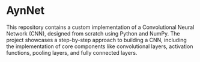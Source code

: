 # AynNet
This repository contains a custom implementation of a Convolutional Neural Network (CNN), designed from scratch using Python and NumPy. The project showcases a step-by-step approach to building a CNN, including the implementation of core components like convolutional layers, activation functions, pooling layers, and fully connected layers.
